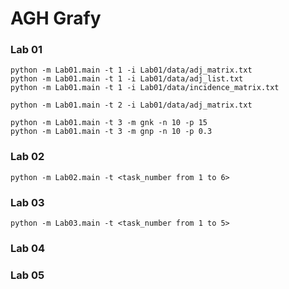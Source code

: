 # AGH Grafy

### Lab 01

```shell
python -m Lab01.main -t 1 -i Lab01/data/adj_matrix.txt
python -m Lab01.main -t 1 -i Lab01/data/adj_list.txt
python -m Lab01.main -t 1 -i Lab01/data/incidence_matrix.txt
```

```shell
python -m Lab01.main -t 2 -i Lab01/data/adj_matrix.txt
```

```shell
python -m Lab01.main -t 3 -m gnk -n 10 -p 15
python -m Lab01.main -t 3 -m gnp -n 10 -p 0.3
```

### Lab 02

```shell
python -m Lab02.main -t <task_number from 1 to 6>
```

### Lab 03

```shell
python -m Lab03.main -t <task_number from 1 to 5>
```

### Lab 04

### Lab 05
